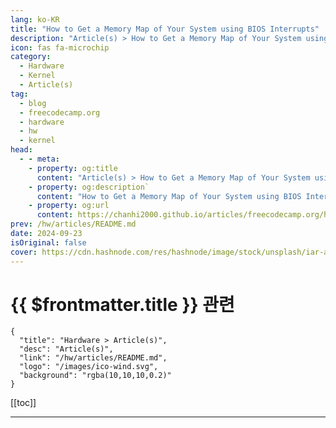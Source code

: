 ```yaml
---
lang: ko-KR
title: "How to Get a Memory Map of Your System using BIOS Interrupts"
description: "Article(s) > How to Get a Memory Map of Your System using BIOS Interrupts"
icon: fas fa-microchip
category: 
  - Hardware
  - Kernel
  - Article(s)
tag: 
  - blog
  - freecodecamp.org
  - hardware
  - hw
  - kernel
head:
  - - meta:
    - property: og:title
      content: "Article(s) > How to Get a Memory Map of Your System using BIOS Interrupts"
    - property: og:description`
      content: "How to Get a Memory Map of Your System using BIOS Interrupts"
    - property: og:url
      content: https://chanhi2000.github.io/articles/freecodecamp.org/how-to-get-a-memory-map-of-your-system-using-bios-interrupts.html
prev: /hw/articles/README.md
date: 2024-09-23
isOriginal: false
cover: https://cdn.hashnode.com/res/hashnode/image/stock/unsplash/iar-afB0QQw/upload/7b7f724f7260216b7427408112d5f8c4.jpeg
---
```


# {{ $frontmatter.title }} 관련

```component VPCard
{
  "title": "Hardware > Article(s)",
  "desc": "Article(s)",
  "link": "/hw/articles/README.md",
  "logo": "/images/ico-wind.svg",
  "background": "rgba(10,10,10,0.2)"
}
```

[[toc]]

---

<SiteInfo
  name="How to Get a Memory Map of Your System using BIOS Interrupts"
  desc="When you are developing a kernel, one of the most important things is memory. The kernel must know how much memory is available and where it's located to avoid overwriting crucial system resources. But not all memory is freely available for use. Some..."
  url="https://freecodecamp.org/news/how-to-get-a-memory-map-of-your-system-using-bios-interrupts/"
  logo="https://cdn.freecodecamp.org/universal/favicons/favicon.ico"
  preview="https://cdn.hashnode.com/res/hashnode/image/stock/unsplash/iar-afB0QQw/upload/7b7f724f7260216b7427408112d5f8c4.jpeg"/>

<!-- TODO: 작성 -->

<!-- 
<p>When you are developing a kernel, one of the most important things is memory. The kernel must know how much memory is available and where it's located to avoid overwriting crucial system resources.</p>
<p>But not all memory is freely available for use. Some memory sections are reserved for system functions and others may be occupied by hardware devices. That’s why it is very important to get the system’s memory map.</p>
<h3 id="heading-what-is-a-memory-map">What is a Memory Map?</h3>
<p>But what is a memory map? A memory map is a representation (think about it like a table) that shows how physical memory is organized in your system. It shows the address of each memory region, it’s length and it’s type.</p>
<p>Type 1 means that the region is available for you to use freely and type 2 means that it is reserved by your system. Type 3 means that the region is reserved for the Advanced configuration and power interface (ACPI 3.x). While a type 3 region might not be used by the system, it can be reclaimed later.</p>
<p>Using a memory map will allow you to manage memory resources successfully without any issues such as crashes or system instability.</p>
<p>There are some ways you can detect your system’s available memory. One is by using the BIOS and interrupt 15h. Another one is by doing memory probing.</p>
<p>In this article you will learn which tools are available to help you get a memory map of your system, which ones you should use, and which ones you should avoid and why. Then finally, you will see some assembly code that you can use in your own bootloader / kernel.</p>
<h3 id="heading-prerequisites">Prerequisites</h3>
<p>if you want to follow along with the code shown in this article, you’ll need:</p>
<ul>
<li><p>A Linux operating system</p>
</li>
<li><p>Some knowledge of assembly language</p>
</li>
<li><p>A text editor of your choice</p>
</li>
<li><p>An emulator installed. For this example I use QEMU.</p>
</li>
<li><p>FASM assembler installed</p>
</li>
<li><p>Git to be able to clone the repository (<a target="_blank" href="https://github.com/nikolaospanagopoulos/memoryMapBoot">https://github.com/nikolaospanagopoulos/memoryMapBoot</a>)</p>
</li>
</ul>
<h3 id="heading-a-few-words-about-bios-int-15h">A Few Words about BIOS int 15h</h3>
<p>In Real mode, the BIOS offers many interrupts that interact with the hardware and can give you information.</p>
<p>There are some interrupts that can help with getting a memory map, but the most powerful one is int15h with E820h function (hexadecimal numbers! very important to remember. Decimal numbers will not work). This method offers a detailed memory map that you can use to safely determine which areas of memory can be used for vital tasks like setting up paging, memory allocation, and more.</p>
<p>In this article you will see how you can use this interrupt to get a detailed memory map of your system.</p>
<p>Now, before we go deeper, I would like to add a few things about memory probing and why you should avoid it.</p>
<h3 id="heading-memory-probing-and-why-you-should-avoid-it">Memory probing and why you should avoid it</h3>
<p>Memory probing is the process of manually accessing physical memory and determining whether it is available or not. The issue is that not all memory is designed to be accessed directly.</p>
<p>Accessing parts of memory that you shouldn’t can cause unpredictable behavior like:</p>
<ul>
<li><p><strong>System Crashes:</strong> some memory is reserved for BIOS structures, hardware devices etc. Accessing those areas can lead to system crashes or system instability.</p>
</li>
<li><p><strong>Memory Corruption:</strong> accessing reserved memory areas can lead to corruption of those areas. This can cause again crashes, instability, malfunctions etc</p>
</li>
</ul>
<p>So, you should avoid memory probing because it’s an unnecessary risk to your kernel development process.</p>
<h2 id="heading-the-code">The Code</h2>
<h3 id="heading-step-1-prepare-to-call-int-15h">Step 1: Prepare to Call int 15h</h3>
<p>In this part, you will basically setup the environment needed to invoke int 15h. The general purpose registers need to be stored so that no important data on them is lost during the interrupt invocation. Then the registers <code>bp</code>, <code>ebx</code> are cleared so that they can be set to their initial values.</p>
<p>The “SMAP” value is stored in the <code>edx</code> register to ensure the correct format that the BIOS will return. Finally, we setup the <code>0xe820</code> function and request memory map data.</p>
<pre class="language-plaintext" tabindex="0"><code class="language-plaintext">pusha
mov di, 0x0504        ; Set DI register for memory storage
xor ebx, ebx          ; EBX must be 0
xor bp, bp            ; BP must be 0 (to keep an entry count)
mov edx, 0x534D4150   ; Place "SMAP" into edx | The "SMAP" signature ensures that the BIOS provides the correct memory map format
mov eax, 0xe820       ; Function 0xE820 to get memory map
mov dword [es:di + 20], 1 ; force a valid ACPI 3.X entry | allows us to get additional information (extended attributes)
mov ecx, 24           ; Request 24 bytes of data
</code></pre>
<ul>
<li><p>The <code>pusha</code> command pushed all general purpose registers to the stack to save their values during the interrupt call. They can be restored after the interrupt call to avoid corruption of other areas.</p>
</li>
<li><p>The <code>mov di, 0x0504</code> instruction sets the di register to 0×0504 (where the memory map entries will be stored).</p>
</li>
<li><p><code>xor ebx, ebx</code> the xor instruction uses the xor operator to clear the ebx register. It must be set to 0 to start retrieving entries.</p>
</li>
<li><p><code>xor bp, bp</code> use of the same xor operator here to set bp to 0. This will keep track of your memory entries.</p>
</li>
<li><p><code>mov edx, 0x534D4150</code> this instruction will store <code>0x534D4150</code> (ASCII string “SMAP”) into the edx register. It makes certain that the BIOS will return the correct format for your memory map.</p>
</li>
<li><p><code>mov eax, 0xe820</code> this instruction sets the function 0xe280 which will get the memory map along with int15h.</p>
</li>
<li><p><code>mov dword [es:di + 20], 1</code> this instruction forces a valid ACPI (Advanced Configuration and Power Interface) 3.x entry. This way the BIOS provides extra information in the form of extra attributes.</p>
</li>
<li><p><code>mov ecx, 24</code> this instruction asks the BIOS for 24 bytes of memory data. This is the size that ACPI 3.x entries need to include extra information.</p>
</li>
</ul>
<h3 id="heading-step-2-call-int15h">Step 2: Call int15h</h3>
<p>Here, you can finally invoke the interrupt to fetch the memory map. You need to check that the function is supported by the BIOS and that valid data is being fetched. You also need to ensure that the correct format is being fetched by setting again the “SMAP” into the <code>edx</code> register.</p>
<pre class="language-plaintext" tabindex="0"><code class="language-plaintext">    int 0x15                 ; using interrupt
    jc short .failed         ; carry set on first call means "unsupported function"
    mov edx, 0x534D4150      ; Some BIOSes apparently trash this register? lets set it again
    cmp eax, edx             ; on success, eax must have been reset to "SMAP"
    jne short .failed
    test ebx, ebx            ; ebx = 0 implies list is only 1 entry long (worthless)
    je short .failed
</code></pre>
<ul>
<li><p><code>int 0x15</code> this instruction invokes the interrupt 0×15.</p>
</li>
<li><p><code>jc short .failed</code> is the carry flag that is set. It means the function is unsupported and the call has failed. It jumps to our error handler.</p>
</li>
<li><p><code>mov edx, 0x534D4150</code> set again the “SMAP” because some BIOSes corrupt this register after the call.</p>
</li>
<li><p><code>cmp eax, edx</code> if the call is successfull, on success the BIOS will return the “SMAP” value in eax.</p>
</li>
<li><p><code>jne short .failed</code> if it doesn’t, it means the call has failed and it jumps to our error handling label.</p>
</li>
<li><p><code>test ebx, ebx</code> this instruction checks if ebx is 0 after the first call. This means that the memory map only contains one entry. This entry is probably invalid, so it jumps to the error handling label.</p>
</li>
</ul>
<h3 id="heading-step-3-loop-through-memory-entries">Step 3: Loop Through Memory Entries</h3>
<p>After a successful first invocation, you need to loop through each entry of the memory map.</p>
<p>In the loop, you will invoke again int 15h to get all subsequent memory entries while checking each entry’s length and other attributes. If it meets the criteria, you increment the counter and you store the entry. This continues until there are no entries left to process.</p>
<pre class="language-plaintext" tabindex="0"><code class="language-plaintext">    jmp short .jmpin
.e820lp:
    mov eax, 0xe820          ; eax, ecx get trashed on every int 0x15 call
    mov dword [es:di + 20], 1 ; force a valid ACPI 3.X entry
    mov ecx, 24              ; ask for 24 bytes again
    int 0x15
    jc short .e820f          ; carry set means "end of list already reached"
    mov edx, 0x534D4150      ; repair potentially trashed register
.jmpin:
    jcxz .skipent            ; skip any 0 length entries (If ecx is zero, skip this entry (indicates an invalid entry length))
    cmp cl, 20               ; got a 24 byte ACPI 3.X response?
    jbe short .notext
    test byte [es:di + 20], 1 ;if bit 0 is clear, the entry should be ignored
    je short .skipent         ; jump if bit 0 is clear 
.notext:
    mov eax, [es:di + 8]     ; get lower uint32_t of memory region length
    or eax, [es:di + 12]     ; "or" it with upper uint32_t to test for zero and form 64 bits (little endian)
    jz .skipent              ; if length uint64_t is 0, skip entry
    inc bp                   ; got a good entry: ++count, move to next storage spot
    add di, 24               ; move next entry into buffer
.skipent:
    test ebx, ebx            ; if ebx resets to 0, list is complete
    jne short .e820lp
</code></pre>
<ul>
<li><code>.e820lp</code> is a label for looping through each memory map entry.</li>
</ul>
<p>The next lines are used to call int15h to get the next memory entry:</p>
<ul>
<li><p><code>jc short .e820f</code> if the carry flag is set, it means that we have reached the end of the list.</p>
</li>
<li><p><code>jcxz .skipent</code> if ecx register is 0, it means the length of the memory entry is invalid. So the code skips it.</p>
</li>
<li><p><code>cmp cl, 20</code> checks if the memory entry is a valid ACPI 3.x entry. (It would be 24 bytes long). If it is not, the code jumps to <code>.notext</code>.</p>
</li>
<li><p><code>test byte [es:di + 20], 1</code> checks if bit 0 is set in the memory entry's extended attributes, indicating a valid entry. If it's clear, the entry is skipped.</p>
</li>
<li><p><code>mov eax, [es:di + 8]</code> gets the lower 32 bits of the memory region length and then we combine it using the or operator, with the upper 32 bits. If the total length is 0, then the entry is skipped.</p>
</li>
<li><p><code>inc bp</code> increments entry count.</p>
</li>
<li><p><code>add di, 24</code> moves the pointer di forward to the next memory entry. Each entry is 24 bytes long.</p>
</li>
</ul>
<h3 id="heading-step-4-end-of-memory-entries-handling">Step 4: End of Memory Entries Handling</h3>
<p>Finally, you can store the entry count. And by using the <code>popa</code> instruction, you will restore all general purpose registers to their previous values. If an error occurs during the process, the code jumps to <code>.failed</code> label which is our error handling function.</p>
<pre class="language-plaintext" tabindex="0"><code class="language-plaintext">.e820f:
    mov [mmap_ent], bp       ; store the entry count
    clc                      ; there is "jc" on end of list to this point, so the carry must be cleared

    popa
    ret
.failed:
    stc                      ; "function unsupported" error exit
    ret
</code></pre>
<ul>
<li><p><code>mov [mmap_ent], bp</code> stores the entry count.</p>
</li>
<li><p><code>clc</code> clears the carry flag because it is already set.</p>
</li>
<li><p><code>popa</code> pops all general purpose registers back from the stack.</p>
</li>
<li><p><code>.failed</code> we use this label for error handling.</p>
</li>
</ul>
<p>Here is a video from my YouTube account where I implement and explain the above code:</p>
<div class="embed-wrapper">
        <iframe width="560" height="315" src="https://www.youtube.com/embed/WW3pduHMWkc" style="aspect-ratio: 16 / 9; width: 100%; height: auto;" title="YouTube video player" allow="accelerometer; autoplay; clipboard-write; encrypted-media; gyroscope; picture-in-picture; web-share" referrerpolicy="strict-origin-when-cross-origin" allowfullscreen="" loading="lazy"></iframe></div>
<p> </p>
<h3 id="heading-epilogue">Epilogue</h3>
<p>In kernel development, one of the most important tasks is managing memory. The above is a reliable way to detect your system’s memory layout information. This means that you can make safe decisions when allocating resources, implementing paging, and so on.</p>
<p>It might appear to be complex and it maybe is, but if you follow the code line by line you will be able to understand it. These techniques will allow you to build a robust kernel capable of running on different hardware configurations.</p>
<p>Keep Coding!</p>
-->


